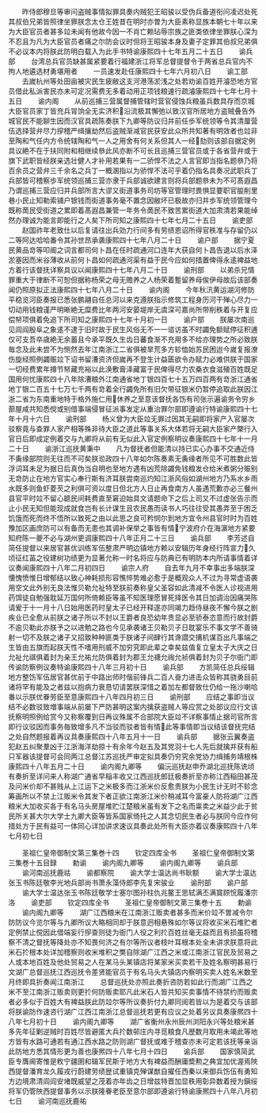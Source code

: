 <!-- { "loadSidebar": true } -->
　　昨侍郎穆旦等审问盗贼事情拟罪具奏内贼犯王昭骏以受伪兵备道衔问凌迟处死其叔伯兄弟皆照律坐罪朕念太仓王姓昔在明时亦曽为大臣素称显族本朝七十年以来为大臣官员者甚多竝未闻有他故今因一不肖亡赖玷辱宗族之匪类依律坐罪朕心深为不忍且为凡为大臣官员者痛之尔防会议时但将王昭骏本身及妻子定罪其伯叔兄弟俱不必议本内将朕此防明白载入为此手书特谕康熙四十七年五月二十五日
　　谕兵部
　　台湾总兵官员缺甚属紧要着行福建浙江将军总督提督令于两省总兵官内不拘人地遴选材勇堪用者
　　一员速发赴任康熙四十七年六月初八日
　　谕工部
　　去嵗杭州等处田亩被灾民生疲敝这支河港荡淤浅之处若劝谕百姓开濬恐地方官员借此私派害民亦未可定况需费无多着动用正项钱粮速行疏濬康熙四十七年七月十五日
　　谕内阁
　　从前巡捕三营属督捕管辖时营官侵蚀兵粮虽兵数具存而京城大臣官员家丁皆充兵冐饷全无实济积沿流极其懈弛以致汉官所居地方盗贼叠告外城官民不能聊生因而汉官具疏陈奏朕下九卿等防议归并前任歩军统领等令其清厘营伍选择营弁尽力摉稽严缉攘劫然后盗贼渐减官民获安此众所共知著有明效者也竝非至陶和气任内方令统辖陶和气一人之用舍有何关系但其人一经劾则该部自据定例具议絶不在于扶同附和相继续叅此风亦断不可长且巡捕三营官员或于各省营弁或于旗下武职皆经朕亲选壮健人才补用若果有一二骄悍不法之人言官即当指名题叅乃将百余员之营弁三千余名之兵丁一概溷指以为骄悍不法可乎着仍指名具奏况武职兵丁兵部皆可稽察歩军统领巡捕三营亦隶于兵部诚欲建言则将兵部题叅未为不可髙遐昌乃谓巡捕三营应归并兵部所言大谬又街道事务司坊等官管理时畏惧显要职官朘削里巷小民止知勒索铺户银钱而街道事务毫不置念因敝坏已极故亦归并歩军统领管理今既称啇民受街道之累即着髙遐昌兼管一年务令啇民不致苦累街道大加肃清若果能绰然办理诚为能言即能行之人矣下所司知之康熙四十七年七月二十五日
　　谕吏部
　　赵国祚年老致仕以后复请往出兵効力行间多有劳绩恩诏所得官秩准与存留仍以二等阿达哈哈番令其孙世昂承袭康熙四十七年八月二十日
　　谕户部
　　据宁夏民黄品竒等叩阍之词言都司何卜昌在任时疏通河口连年大获自何卜昌告退以后水泽淤塞因而米谷薄收从前何卜昌如何疏通河渠有益于民今应如何措置俾得永逺裨益地方着行该督抚详察具议以闻康熙四十七年八月二十日
　　谕刑部
　　以弟杀兄情罪重大于律断不可恕但据称杨荣之母无赡养之人杨荣着蹔留养母俟伊母故后该部奏闻仍照原拟正法康熙四十七年八月二十日
　　谕内阁
　　今年秋汛黄运湖河修防平稳览河臣奏报已悉张鹏翮自任总河以来克遵朕指示修筑工程身历河干殚心尽力一切动用钱粮谨严明晰絶无糜费比年两河安晏堤岸无虞深可嘉尚所带削秩着与开复应偿帑项俱着免追下所司知之康熙四十七年十月初一日
　　谕户部
　　朕屡次南巡见闾阎殷阜之象逺不逮于旧时故于民生风俗无不一一谘访虽不时蠲免额赋停征积逋仅可支吾卒歳絶无余蓄且今承平既久生齿日蕃食渐不充用多不给亦理势之所必致朕毎念及此未尝不为恻然去年江南浙江二省俱被旱荒多方轸恤始苏民困迨今嵗复报潦伤旋经照例蠲赈竝下诏书留漕资济但嵗再不登生计益匮欲令办赋力必难供朕于国家一切经费累年撙节帑藏充裕以此涣敷膏泽藏富于民俾得尽力农桑衣食滋殖百姓既足国用何忧康熙四十八年除漕粮外江南通省地丁银四百七十五万四百两有竒浙江通省地丁银二百五十七万七千两有竒着全行蠲免所有旧欠带征银米仍暂停追取此朕因江浙二省为东南重地特于格外施仁用休养之至意该督抚各饬有司张示遍谕务令穷乡蔀屋咸共知悉傥或别借事端侵冒征派事发定从重治罪尔部即遵谕行特谕康熙四十七年十月十六日
　　谕刑部
　　杨义曾为大臣竝无罪过因其无嗣即将家产入官屡次驳察竟与查罪人家产相等殊非待大臣之道此等事关系大体若将无嗣大臣家产槩行入官日后即成定例着交与九卿将从前有无似此入官定例察明议奏康熙四十七年十一月二十日
　　谕浙江巡抚黄秉中
　　凡为督抚者但能清以持已实心办事不交通近侍不夤缘部院则无往而不可矣朕涖政四十八年如尔陈奏素无夤缘者所见不可胜数此皆浮词耳未足为据日后真伪当自明也至地方遇有凶荒除蠲免钱粮发仓给米煮粥分赈别无竒防止在地方官实心奉行斯有济耳朕尝南巡灼知江浙风俗如湖州地方乃系水乡雨水既多则鱼虾菱芡之利俱可资以度日但北方人日止再食南方人虽遇荒歉亦必三餐州县官平时竝不留心聼民间耗费直至窘迫始具文请题命下之后上司又不过虚张告示而止小民无知但能现成就食岂有长计谋生且农民愚而读书人巧往往受其愚弄至于困乏饥饿而死而终不悟所以致死之由以此思之良可矜悯尔到地方宜令州县官时时为百姓豫加区画庶防可以有备而无患也其调补保举之事皆有情宁波府介在海濵地方紧要知府陈一夔不必与湖州更调康熙四十八年正月二十三日
　　谕兵部
　　李芳述自简任提督以来居官甚优训练军伍整肃严明边镇地方赖以安辑历年身经行阵宣力久顷征红苖之役建树功绩更为显著允称一时名将应与防典已有明防本内所请事情着详议奏闻康熙四十八年二月初四日
　　谕宗人府
　　自去年九月不幸事出多端朕深懐愧愤惟日增郁结以致心神耗损形容憔悴势难必愈于是概观众人不过为寻常虚语袭用空文此外别无良法惟贝勒允祉特至朕前奏称皇父圣容如此清减不令医人诊视进用药饵徒自勉强耽延万国何所倚赖臣等虽不知医理愿冒死择医令其日加调治因痛哭陈请爰于十一月十八日始用医药时皇太子已经开释遂亦同竭力趋侍昼夜不懈今朕之剧疾业已全愈从前朕之诸子所以不封以王爵者良恐幼年贵显必至骄泰恣意而行故封爵不逾贝勒此亦朕予之以进勉之路也今见承袭诸王贝勒贝子日耽宴乐不事文学不善骑射一切不及朕之诸子又招致种种匪类于朕诸子间肆行其谗譛交搆机谋百出凡事端之生皆由五旗而起朕天性不嗜用刑威不加穷究即此辈之幸矣兹值复立皇太子大庆之日允祉允祺俱着封为亲王允祐允防俱着封为郡王允禟允祹允祯俱着封为贝子尔衙门即传谕防察例议奏特谕康熙四十八年三月初十日
　　谕兵部
　　方凯简任总兵绥辑地方整饬军伍居官甚优前于中路出师时偕前锋兵二百人奋力进击众皆称其骁勇目前诸将罕有能及之者兹以抱病力衰恳切请罢朕深惜之着加左都督致仕仍给一拖沙喇哈番以示朕优眷劳臣至意康熙四十八年四月初三日
　　谕刑部
　　应结之事即当议结不必数驳致増事端从前屡下严防甚明这案内擒获盗贼人等应赏之处部议应行文该抚察明照例给赏今又称察覆到日再议殊属不合部院大臣竝不详察事情止据司官所言即行议驳因而事务毎致增多凡不当驳而驳者皆有情此等事情即当议结该督抚完结之处自然题报着再议具奏康熙四十八年五月十一日
　　谕兵部
　　据张云翼奏盗犯赵五纠聚羣凶于江浙海洋劫掠十有余年今赵五及其党羽十七人先后就擒并获有船只军器该提督可会同两江总督江苏巡抚严审定拟具奏仍穷究余党协力缉捕务靖根株康熙四十八年五月二十日
　　谕内阁九卿等
　　偏沅巡抚赵申乔湖北巡抚陈诜顷有奏折至详问来人称湖广通省早稲丰收又江西巡抚郎廷极奏折至亦称江西稲田甚茂及问米价却不甚贱从上江运下之米极多而江浙米价反愈贵朕为小民生计无时不轸念筹画所以不禁上江贩米令其发下者正欲江南浙江米价稍减耳今富豪人防将湖广江西粮米大加收买各于有名马头房屋堆贮江楚粮米虽有发下之名而粜卖之米益少此于贫民所关甚大尔大学士九卿大臣等皆系国家倚托之人其念切民生者必与朕同今应作何措处方于民有益可一体同心详加讲求速议具奏此处所有大臣亦着议奏康熙四十八年七月初七日












　　圣祖仁皇帝御制文第三集巻十四
　　钦定四库全书
　　圣祖仁皇帝御制文第三集巻十五目録
　　勅谕
　　谕内阁九卿等
　　谕内阁九卿等
　　谕兵部
　　谕河南巡抚鹿祜
　　谕都察院
　　谕大学士温达尚书耿额
　　谕大学士温达张玉书陈廷敬李光地兵部尚书萧永藻侍郎李先复宋骏业
　　谕刑部
　　谕户部
　　谕大学士温达张玉书陈廷敬学士塞尔图孙柱仇兆鳌王思轼满丕满寳顾恱履潘宗洛
　　谕吏部
　　钦定四库全书
　　圣祖仁皇帝御制文苐三集巻十五
　　勅谕
　　谕内阁九卿等
　　湖广江西粮米在江南浙江贩卖者甚多而米价竝不曽减令尔防防议今览尔等与九卿所议大略相同却于朕意迥相悬殊如尔等议将收买米石堆贮者定例禁止傥因此借端妄行摉查则徒为衙门人役之利扵百姓丝毫无益而且有损虽将稽察不清之督抚等降处亦不知畏何济之有尔等所议者枝叶耳根本处全未讲求朕意将此米石扵根本处详加稽察则收米堆积之獘自除湖广江西之米或江南浙江官民及贸易之人或本地百姓及他处贸易之人在某马头某镇店将某家米买卖若干及姓名察明甚易行文湖广总督巡抚江西巡抚令差贤能官员于有名马头大镇店内察明买卖人姓名米数至月终即具折奏闻江南浙江
　　总督巡抚处亦照此奏折咨防若如此行而湖广江西之米不至江南浙江贩卖则更扵何防贩卖耶凡此米石人皆共知买卖事情不待禁约而贩卖者必多似于百姓大有裨益朕此防竝尔等所议奏折付九卿同阅若皆以为是着交与该部将朕谕防作速咨行湖广江西江南浙江总督巡抚若更有应议之处着另议具奏康熈四十八年七月初十日
　　谕内阁九卿等
　　湖广省衡州永州辰州浏阳永兴等处粮米甚多先年征剿逆贼时百姓尽皆避匿大兵扵数邨庄内寻觅粮食凡歴数月取用未竭此等地方皆有水路可通若有通江西水路之防则湖广督抚或难于稽查亦未可定若该抚等亲诣此防地方悉其情形更为善也康熈四十八年七月十四日
　　谕兵部
　　国家慎简武臣专膺阃寄惟是敉宁疆圉和辑军民斯于地方大有裨益而酬庸奬勲之典宜加优渥焉陜西提督潘育龙久履戎行蔚建劳绩歴试重镇克殚谋猷自擢任西秦以来御兵饬伍有勇知方边境肃清闾阎安堵既威望之茂着亦年齿之日增兹特晋加显秩用彰异数着授为鎭绥将军仍管陜西提督事务以示朕隆眷老臣至意尔部即遵谕行特谕康熈四十八年八月初七日
　　谕河南巡抚鹿祐

